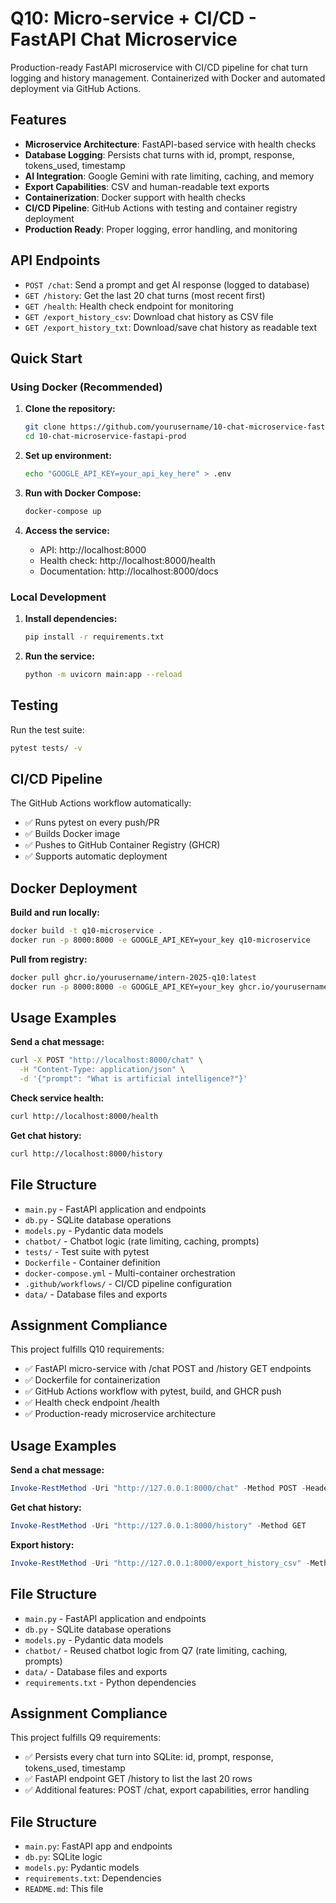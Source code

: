 # Q10: Micro-service + CI/CD - FastAPI Chat Microservice

Production-ready FastAPI microservice with CI/CD pipeline for chat turn logging and history management. Containerized with Docker and automated deployment via GitHub Actions.

## Features

- **Microservice Architecture**: FastAPI-based service with health checks
- **Database Logging**: Persists chat turns with id, prompt, response, tokens_used, timestamp
- **AI Integration**: Google Gemini with rate limiting, caching, and memory
- **Export Capabilities**: CSV and human-readable text exports
- **Containerization**: Docker support with health checks
- **CI/CD Pipeline**: GitHub Actions with testing and container registry deployment
- **Production Ready**: Proper logging, error handling, and monitoring

## API Endpoints

- `POST /chat`: Send a prompt and get AI response (logged to database)
- `GET /history`: Get the last 20 chat turns (most recent first)
- `GET /health`: Health check endpoint for monitoring
- `GET /export_history_csv`: Download chat history as CSV file
- `GET /export_history_txt`: Download/save chat history as readable text

## Quick Start

### Using Docker (Recommended)

1. **Clone the repository:**
   ```bash
   git clone https://github.com/yourusername/10-chat-microservice-fastapi-prod.git
   cd 10-chat-microservice-fastapi-prod
   ```

2. **Set up environment:**
   ```bash
   echo "GOOGLE_API_KEY=your_api_key_here" > .env
   ```

3. **Run with Docker Compose:**
   ```bash
   docker-compose up
   ```

4. **Access the service:**
   - API: http://localhost:8000
   - Health check: http://localhost:8000/health
   - Documentation: http://localhost:8000/docs

### Local Development

1. **Install dependencies:**
   ```bash
   pip install -r requirements.txt
   ```

2. **Run the service:**
   ```bash
   python -m uvicorn main:app --reload
   ```

## Testing

Run the test suite:
```bash
pytest tests/ -v
```

## CI/CD Pipeline

The GitHub Actions workflow automatically:
- ✅ Runs pytest on every push/PR
- ✅ Builds Docker image
- ✅ Pushes to GitHub Container Registry (GHCR)
- ✅ Supports automatic deployment

## Docker Deployment

**Build and run locally:**
```bash
docker build -t q10-microservice .
docker run -p 8000:8000 -e GOOGLE_API_KEY=your_key q10-microservice
```

**Pull from registry:**
```bash
docker pull ghcr.io/yourusername/intern-2025-q10:latest
docker run -p 8000:8000 -e GOOGLE_API_KEY=your_key ghcr.io/yourusername/intern-2025-q10:latest
```

## Usage Examples

**Send a chat message:**
```bash
curl -X POST "http://localhost:8000/chat" \
  -H "Content-Type: application/json" \
  -d '{"prompt": "What is artificial intelligence?"}'
```

**Check service health:**
```bash
curl http://localhost:8000/health
```

**Get chat history:**
```bash
curl http://localhost:8000/history
```

## File Structure

- `main.py` - FastAPI application and endpoints
- `db.py` - SQLite database operations
- `models.py` - Pydantic data models
- `chatbot/` - Chatbot logic (rate limiting, caching, prompts)
- `tests/` - Test suite with pytest
- `Dockerfile` - Container definition
- `docker-compose.yml` - Multi-container orchestration
- `.github/workflows/` - CI/CD pipeline configuration
- `data/` - Database files and exports

## Assignment Compliance

This project fulfills Q10 requirements:
- ✅ FastAPI micro-service with /chat POST and /history GET endpoints
- ✅ Dockerfile for containerization
- ✅ GitHub Actions workflow with pytest, build, and GHCR push
- ✅ Health check endpoint /health
- ✅ Production-ready microservice architecture

## Usage Examples

**Send a chat message:**
```powershell
Invoke-RestMethod -Uri "http://127.0.0.1:8000/chat" -Method POST -Headers @{ "Content-Type" = "application/json" } -Body '{ "prompt": "What is AI?" }'
```

**Get chat history:**
```powershell
Invoke-RestMethod -Uri "http://127.0.0.1:8000/history" -Method GET
```

**Export history:**
```powershell
Invoke-RestMethod -Uri "http://127.0.0.1:8000/export_history_csv" -Method GET -OutFile "chat_history.csv"
```

## File Structure

- `main.py` - FastAPI application and endpoints
- `db.py` - SQLite database operations
- `models.py` - Pydantic data models
- `chatbot/` - Reused chatbot logic from Q7 (rate limiting, caching, prompts)
- `data/` - Database files and exports
- `requirements.txt` - Python dependencies

## Assignment Compliance

This project fulfills Q9 requirements:
- ✅ Persists every chat turn into SQLite: id, prompt, response, tokens_used, timestamp
- ✅ FastAPI endpoint GET /history to list the last 20 rows
- ✅ Additional features: POST /chat, export capabilities, error handling

## File Structure
- `main.py`: FastAPI app and endpoints
- `db.py`: SQLite logic
- `models.py`: Pydantic models
- `requirements.txt`: Dependencies
- `README.md`: This file
